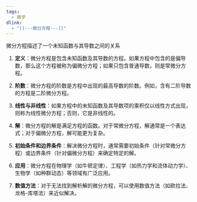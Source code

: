 ```yaml
---
tags:
  - 数学
dlink:
  - "[[---微分方程---]]"
---
```

微分方程描述了一个未知函数与其导数之间的关系


1. **定义**：微分方程是包含未知函数及其导数的方程。如果方程中包含的是偏导数，那么这个方程被称为偏微分方程；如果只包含普通导数，则是常微分方程。

2. **阶数**：微分方程的阶数是方程中出现的最高导数的阶数。例如，含有二阶导数的方程是二阶微分方程。

3. **线性与非线性**：如果方程中的未知函数及其导数项的乘积仅以线性方式出现，则称为线性微分方程；否则，它是非线性的。

4. **解**：微分方程的解是满足方程的函数。对于常微分方程，解通常是一个表达式；对于偏微分方程，解可能更为复杂。

5. **初始条件和边界条件**：解决微分方程时，通常需要初始条件（针对常微分方程）或边界条件（针对偏微分方程）来确定特定的解。

6. **应用**：微分方程在物理学（如牛顿定律）、工程学（如热力学和流体动力学）、生物学（如种群动态）等领域有广泛应用。

7. **数值方法**：对于无法找到解析解的微分方程，可以使用数值方法（如欧拉法、龙格-库塔法）来近似解决。